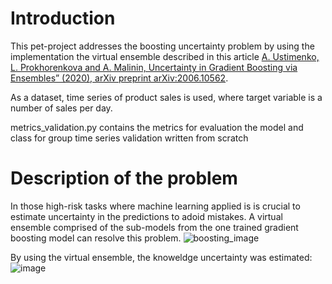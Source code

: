 # Introduction
This pet-project addresses the boosting uncertainty problem by using the implementation the virtual ensemble described in this article 
[A. Ustimenko, L. Prokhorenkova and A. Malinin, Uncertainty in Gradient Boosting via Ensembles” (2020), arXiv preprint arXiv:2006.10562](https://arxiv.org/pdf/2006.10562v2.pdf).

As a dataset, time series of product sales is used, where target variable is a number of sales per day.

metrics_validation.py contains the metrics for evaluation the model and class for group time series validation written from scratch

# Description of the problem
In those high-risk tasks where machine learning applied is is crucial to estimate uncertainty in the predictions to adoid mistakes. A virtual ensemble comprised of the sub-models from the one trained gradient boosting model can resolve this problem. ![boosting_image](https://user-images.githubusercontent.com/106237959/194895711-823c91d1-6415-4e31-8330-bd94cd9ec749.png)

By using the virtual ensemble, the knoweldge uncertainty was estimated: \
![image](https://user-images.githubusercontent.com/106237959/194896319-cba50a4c-2a1c-43d2-83fe-2357c2b8728a.png)
